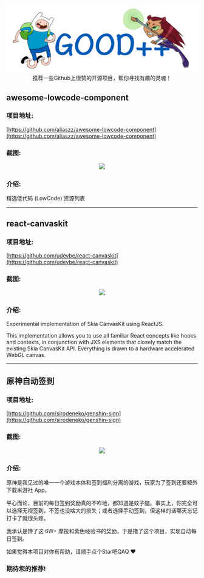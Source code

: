 <p align="center">
  <img src="../images/logo.png" width="660"/>
  <br>推荐一些Github上很赞的开源项目，帮你寻找有趣的灵魂！
</p>

## awesome-lowcode-component

### 项目地址: 
[https://github.com/aliaszz/awesome-lowcode-component](https://github.com/aliaszz/awesome-lowcode-component)

### 截图:
<p align="center">
  <img src="https://github.com/sindresorhus/awesome/raw/main/media/logo.svg" width="700"/>
</p>

### 介绍:

精选低代码 (LowCode) 资源列表

---

## react-canvaskit

### 项目地址: 
[https://github.com/udevbe/react-canvaskit](https://github.com/udevbe/react-canvaskit)

### 截图:
<p align="center">
  <img src="https://github.com/udevbe/react-canvaskit/raw/master/demos/paragraph-demo/paragraph-demo.gif?raw=true" />  
</p>

### 介绍:

Experimental implementation of Skia CanvasKit using ReactJS.

This implementation allows you to use all familiar React concepts like hooks and contexts, in conjunction with JXS elements that closely match the existing Skia CanvasKit API. Everything is drawn to a hardware accelerated WebGL canvas.

---

## 原神自动签到

### 项目地址: 
[https://github.com/sirodeneko/genshin-sign](https://github.com/sirodeneko/genshin-sign)

### 截图:
<p align="center">
  <img src="https://camo.githubusercontent.com/2f8e1e30f609cd3b8240ad58b9cd0d401ff47fef716fdb0105449783d4bfd7d1/68747470733a2f2f692e6c6f6c692e6e65742f323032302f31312f31382f337a6f674572614246744f6d356e492e6a7067"/>  
</p>

### 介绍:

原神是我见过的唯一一个游戏本体和签到福利分离的游戏，玩家为了签到还要额外下载米游社 App。

平心而论，目前的每日签到奖励真的不咋地，都知道是蚊子腿。事实上，你完全可以选择无视签到，不签也没啥大的损失；或者选择手动签到，但这样的话哪天忘记打卡了就很头疼。

我承认是馋了这 6W+ 摩拉和紫色经验书的奖励，于是撸了这个项目，实现自动每日签到。

如果觉得本项目对你有帮助，请顺手点个Star吧QAQ ♥

### 期待您的推荐!
